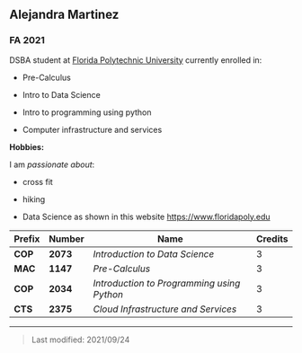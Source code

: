 ## Alejandra Martinez

### FA 2021

DSBA student at [Florida Polytechnic University](https://www.floridapoly.edu) currently enrolled in: 

- Pre-Calculus

- Intro to Data Science

- Intro to programming using python

- Computer infrastructure and services

**Hobbies:**

I am _passionate about_: 

- cross fit

- hiking

- Data Science as shown in this website <https://www.floridapoly.edu>

| Prefix  | Number  | Name                                       | Credits    |
|---------|---------|--------------------------------------------|------------|
| **COP** | **2073**| _Introduction to Data Science_             | 3          |
| **MAC** | **1147**| _Pre-Calculus_                             | 3          |
| **COP** | **2034**| _Introduction to Programming using Python_ | 3          |
| **CTS** | **2375**| _Cloud Infrastructure and Services_        | 3          |

***

> Last modified: 2021/09/24